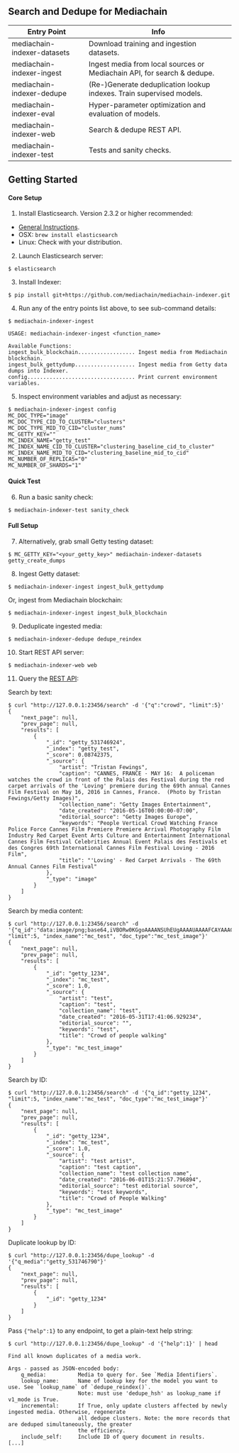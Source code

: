 
## Search and Dedupe for Mediachain

Entry Point                 |  Info
----------------------------|---------------------
mediachain-indexer-datasets | Download training and ingestion datasets.
mediachain-indexer-ingest   | Ingest media from local sources or Mediachain API, for search & dedupe.
mediachain-indexer-dedupe   | (Re-)Generate deduplication lookup indexes. Train supervised models.
mediachain-indexer-eval     | Hyper-parameter optimization and evaluation of models.
mediachain-indexer-web      | Search & dedupe REST API.
mediachain-indexer-test     | Tests and sanity checks.


## Getting Started

#### Core Setup

1) Install Elasticsearch. Version 2.3.2 or higher recommended:
  - [General Instructions](https://www.elastic.co/guide/en/elasticsearch/reference/current/_installation.html).
  - OSX: `brew install elasticsearch`
  - Linux: Check with your distribution.

2) Launch Elasticsearch server:

```
$ elasticsearch
```

3) Install Indexer:

```
$ pip install git+https://github.com/mediachain/mediachain-indexer.git
```

4) Run any of the entry points list above, to see sub-command details:

```
$ mediachain-indexer-ingest

USAGE: mediachain-indexer-ingest <function_name>

Available Functions:
ingest_bulk_blockchain.................. Ingest media from Mediachain blockchain.
ingest_bulk_gettydump................... Ingest media from Getty data dumps into Indexer.
config.................................. Print current environment variables.
```

5) Inspect environment variables and adjust as necessary:

```
$ mediachain-indexer-ingest config
MC_DOC_TYPE="image"
MC_DOC_TYPE_CID_TO_CLUSTER="clusters"
MC_DOC_TYPE_MID_TO_CID="cluster_nums"
MC_GETTY_KEY=""
MC_INDEX_NAME="getty_test"
MC_INDEX_NAME_CID_TO_CLUSTER="clustering_baseline_cid_to_cluster"
MC_INDEX_NAME_MID_TO_CID="clustering_baseline_mid_to_cid"
MC_NUMBER_OF_REPLICAS="0"
MC_NUMBER_OF_SHARDS="1"
```


#### Quick Test

6) Run a basic sanity check:

```
$ mediachain-indexer-test sanity_check
```

#### Full Setup

7) Alternatively, grab small Getty testing dataset:

```
$ MC_GETTY_KEY="<your_getty_key>" mediachain-indexer-datasets getty_create_dumps
```

8) Ingest Getty dataset:

```
$ mediachain-indexer-ingest ingest_bulk_gettydump
```

Or, ingest from Mediachain blockchain:

```
$ mediachain-indexer-ingest ingest_bulk_blockchain
```


9) Deduplicate ingested media:

```
$ mediachain-indexer-dedupe dedupe_reindex 
```

10) Start REST API server:

```
$ mediachain-indexer-web web
```

11) Query the [REST API](https://github.com/mediachain/mediachain/blob/master/rfc/mediachain-rfc-3.md#rest-api-overview):

Search by text:

```
$ curl "http://127.0.0.1:23456/search" -d '{"q":"crowd", "limit":5}'
{
    "next_page": null, 
    "prev_page": null, 
    "results": [
        {
            "_id": "getty_531746924", 
            "_index": "getty_test", 
            "_score": 0.08742375, 
            "_source": {
                "artist": "Tristan Fewings", 
                "caption": "CANNES, FRANCE - MAY 16:  A policeman watches the crowd in front of the Palais des Festival during the red carpet arrivals of the 'Loving' premiere during the 69th annual Cannes Film Festival on May 16, 2016 in Cannes, France.  (Photo by Tristan Fewings/Getty Images)", 
                "collection_name": "Getty Images Entertainment", 
                "date_created": "2016-05-16T00:00:00-07:00", 
                "editorial_source": "Getty Images Europe", 
                "keywords": "People Vertical Crowd Watching France Police Force Cannes Film Premiere Premiere Arrival Photography Film Industry Red Carpet Event Arts Culture and Entertainment International Cannes Film Festival Celebrities Annual Event Palais des Festivals et des Congres 69th International Cannes Film Festival Loving - 2016 Film", 
                "title": "'Loving' - Red Carpet Arrivals - The 69th Annual Cannes Film Festival"
            }, 
            "_type": "image"
        }
    ]
}
```

Search by media content:

```
$ curl "http://127.0.0.1:23456/search" -d '{"q_id":"data:image/png;base64,iVBORw0KGgoAAAANSUhEUgAAAAUAAAAFCAYAAACNbyblAAAAHElEQVQI12P4//8/w38GIAXDIBKE0DHxgljNBAAO9TXL0Y4OHwAAAABJRU5ErkJggg==", "limit":5, "index_name":"mc_test", "doc_type":"mc_test_image"}'
{
    "next_page": null, 
    "prev_page": null, 
    "results": [
        {
            "_id": "getty_1234", 
            "_index": "mc_test", 
            "_score": 1.0, 
            "_source": {
                "artist": "test", 
                "caption": "test", 
                "collection_name": "test", 
                "date_created": "2016-05-31T17:41:06.929234", 
                "editorial_source": "", 
                "keywords": "test", 
                "title": "Crowd of people walking"
            }, 
            "_type": "mc_test_image"
        }
    ]
}
```

Search by ID:

```
$ curl "http://127.0.0.1:23456/search" -d '{"q_id":"getty_1234", "limit":5, "index_name":"mc_test", "doc_type":"mc_test_image"}'
{   
    "next_page": null,
    "prev_page": null,
    "results": [
        {   
            "_id": "getty_1234",
            "_index": "mc_test",
            "_score": 1.0,
            "_source": {
                "artist": "test artist",
                "caption": "test caption",
                "collection_name": "test collection name",
                "date_created": "2016-06-01T15:21:57.796894",
                "editorial_source": "test editorial source",
                "keywords": "test keywords",
                "title": "Crowd of People Walking"
            },
            "_type": "mc_test_image"
        }
    ]
}
```

Duplicate lookup by ID:

```
$ curl "http://127.0.0.1:23456/dupe_lookup" -d '{"q_media":"getty_531746790"}'
{
    "next_page": null, 
    "prev_page": null, 
    "results": [
        {
            "_id": "getty_1234"
        }
    ]
}
```

Pass `{"help":1}` to any endpoint, to get a plain-text help string:

```
$ curl "http://127.0.0.1:23456/dupe_lookup" -d '{"help":1}' | head

Find all known duplicates of a media work.

Args - passed as JSON-encoded body:
    q_media:          Media to query for. See `Media Identifiers`.
    lookup_name:      Name of lookup key for the model you want to use. See `lookup_name` of `dedupe_reindex()`.
                      Note: must use 'dedupe_hsh' as lookup_name if v1_mode is True.
    incremental:      If True, only update clusters affected by newly ingested media. Otherwise, regenerate
                      all dedupe clusters. Note: the more records that are deduped simultaneously, the greater
                      the efficiency.
    include_self:     Include ID of query document in results.
[...]
```

